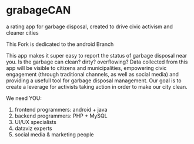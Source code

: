 # grabageCAN
a rating app for garbage disposal, created to drive civic activism and cleaner cities

This Fork is dedicated to the android Branch

This app makes it super easy to report the status of garbage disposal near you. Is the garbage can clean? dirty? overflowing?
Data collected from this app will be visible to citizens and municipalities, empowering civic engagement (through traditional channels,
as well as social media) and providing a usefull tool for garbage disposal management. Our goal is to create a leverage for
activists taking action in order to make our city clean.

We need YOU:
1. frontend programmers: android + java
2. backend programmers: PHP + MySQL
4. UI/UX specialists
4. dataviz experts
5. social media & marketing people
